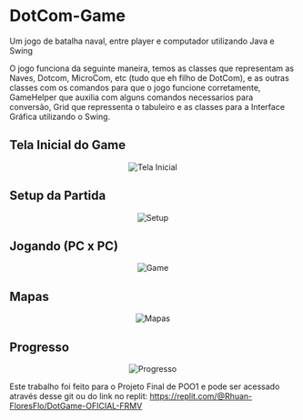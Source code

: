 # DotCom-Game

Um jogo de batalha naval, entre player e computador utilizando Java e Swing

O jogo funciona da seguinte maneira, temos as classes que representam as Naves, Dotcom, MicroCom, etc (tudo que eh filho de DotCom), e as outras classes com os comandos para que o jogo funcione corretamente, GameHelper que auxilia com alguns comandos necessarios para conversão, Grid que repressenta o tabuleiro e as classes para a Interface Gráfica utilizando o Swing.

## Tela Inicial do Game

<div align="center">
  <img src = "https://user-images.githubusercontent.com/71076681/250302447-c545ffa9-f1b7-443d-8e3f-c0d6ac371589.png" alt = "Tela Inicial"/>
</div>

## Setup da Partida

<div align="center">
  <img src = "https://user-images.githubusercontent.com/71076681/250302478-a0579df1-7dc2-489f-919c-a0bb772b2461.png" alt = "Setup"/>
</div>

## Jogando (PC x PC)

<div align="center">
  <img src = "https://user-images.githubusercontent.com/71076681/250302492-cb795f57-de21-4494-8e3b-55ce96a5c771.png" alt = "Game"/>
</div>

## Mapas

<div align="center">
  <img src = "https://user-images.githubusercontent.com/71076681/250302505-1dbcd7be-fa35-4991-93ef-4a8f6b44ba8e.png" alt = "Mapas"/>
</div>

## Progresso

<div align="center">
  <img src = "https://user-images.githubusercontent.com/71076681/250302522-a4d1624f-a507-4cad-8e50-a39824d008ba.png" alt = "Progresso"/>
</div>

Este trabalho foi feito para o Projeto Final de POO1 e pode ser acessado através desse git ou do link no replit: https://replit.com/@Rhuan-FloresFlo/DotGame-OFICIAL-FRMV
